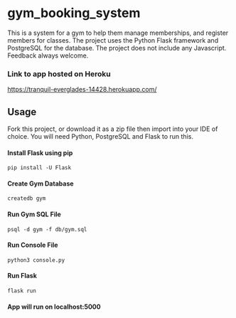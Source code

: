 # gym_booking_system

This is a system for a gym to help them manage memberships, and register members for classes. The project uses the Python Flask framework and PostgreSQL for the database.
The project does not include any Javascript. Feedback always welcome.

### Link to app hosted on Heroku
https://tranquil-everglades-14428.herokuapp.com/

## Usage
Fork this project, or download it as a zip file then import into your IDE of choice. You will need Python, PostgreSQL and Flask to run this.

#### Install Flask using pip
```
pip install -U Flask
```

#### Create Gym Database
```
createdb gym
```

#### Run Gym SQL File
```
psql -d gym -f db/gym.sql
```

#### Run Console File
```
python3 console.py
```

#### Run Flask
```
flask run
```
#### App will run on localhost:5000





